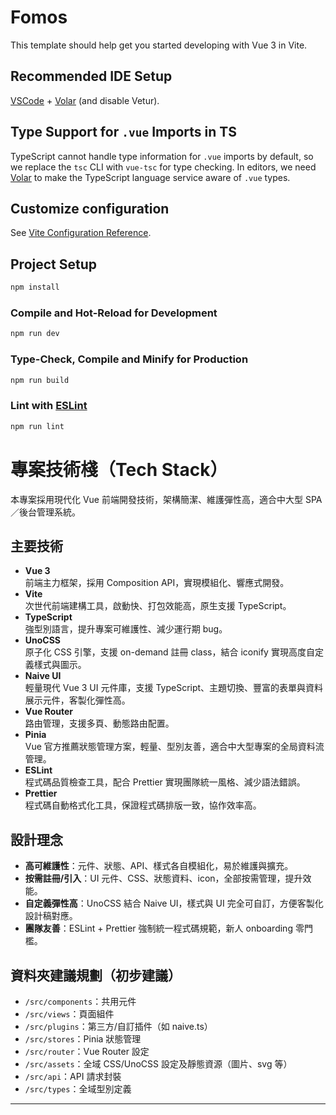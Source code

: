 # Fomos

This template should help get you started developing with Vue 3 in Vite.

## Recommended IDE Setup

[VSCode](https://code.visualstudio.com/) + [Volar](https://marketplace.visualstudio.com/items?itemName=Vue.volar) (and disable Vetur).

## Type Support for `.vue` Imports in TS

TypeScript cannot handle type information for `.vue` imports by default, so we replace the `tsc` CLI with `vue-tsc` for type checking. In editors, we need [Volar](https://marketplace.visualstudio.com/items?itemName=Vue.volar) to make the TypeScript language service aware of `.vue` types.

## Customize configuration

See [Vite Configuration Reference](https://vite.dev/config/).

## Project Setup

```sh
npm install
```

### Compile and Hot-Reload for Development

```sh
npm run dev
```

### Type-Check, Compile and Minify for Production

```sh
npm run build
```

### Lint with [ESLint](https://eslint.org/)

```sh
npm run lint
```

# 專案技術棧（Tech Stack）

本專案採用現代化 Vue 前端開發技術，架構簡潔、維護彈性高，適合中大型 SPA／後台管理系統。

## 主要技術

- **Vue 3**  
  前端主力框架，採用 Composition API，實現模組化、響應式開發。
- **Vite**  
  次世代前端建構工具，啟動快、打包效能高，原生支援 TypeScript。
- **TypeScript**  
  強型別語言，提升專案可維護性、減少運行期 bug。
- **UnoCSS**  
  原子化 CSS 引擎，支援 on-demand 註冊 class，結合 iconify 實現高度自定義樣式與圖示。
- **Naive UI**  
  輕量現代 Vue 3 UI 元件庫，支援 TypeScript、主題切換、豐富的表單與資料展示元件，客製化彈性高。
- **Vue Router**  
  路由管理，支援多頁、動態路由配置。
- **Pinia**  
  Vue 官方推薦狀態管理方案，輕量、型別友善，適合中大型專案的全局資料流管理。
- **ESLint**  
  程式碼品質檢查工具，配合 Prettier 實現團隊統一風格、減少語法錯誤。
- **Prettier**  
  程式碼自動格式化工具，保證程式碼排版一致，協作效率高。

## 設計理念

- **高可維護性**：元件、狀態、API、樣式各自模組化，易於維護與擴充。
- **按需註冊/引入**：UI 元件、CSS、狀態資料、icon，全部按需管理，提升效能。
- **自定義彈性高**：UnoCSS 結合 Naive UI，樣式與 UI 完全可自訂，方便客製化設計稿對應。
- **團隊友善**：ESLint + Prettier 強制統一程式碼規範，新人 onboarding 零門檻。

## 資料夾建議規劃（初步建議）

- `/src/components`：共用元件
- `/src/views`：頁面組件
- `/src/plugins`：第三方/自訂插件（如 naive.ts）
- `/src/stores`：Pinia 狀態管理
- `/src/router`：Vue Router 設定
- `/src/assets`：全域 CSS/UnoCSS 設定及靜態資源（圖片、svg 等）
- `/src/api`：API 請求封裝
- `/src/types`：全域型別定義

---
